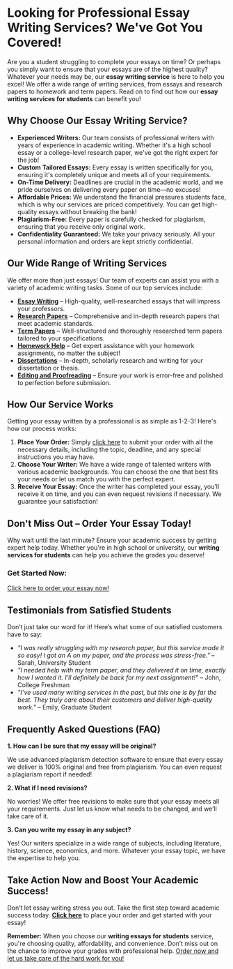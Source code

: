 # Looking for Professional Essay Writing Services? We've Got You Covered!

Are you a student struggling to complete your essays on time? Or perhaps you simply want to ensure that your essays are of the highest quality? Whatever your needs may be, our **essay writing service** is here to help you excel! We offer a wide range of writing services, from essays and research papers to homework and term papers. Read on to find out how our **essay writing services for students** can benefit you!

## Why Choose Our Essay Writing Service?

- **Experienced Writers:** Our team consists of professional writers with years of experience in academic writing. Whether it's a high school essay or a college-level research paper, we've got the right expert for the job!
- **Custom Tailored Essays:** Every essay is written specifically for you, ensuring it's completely unique and meets all of your requirements.
- **On-Time Delivery:** Deadlines are crucial in the academic world, and we pride ourselves on delivering every paper on time—no excuses!
- **Affordable Prices:** We understand the financial pressures students face, which is why our services are priced competitively. You can get high-quality essays without breaking the bank!
- **Plagiarism-Free:** Every paper is carefully checked for plagiarism, ensuring that you receive only original work.
- **Confidentiality Guaranteed:** We take your privacy seriously. All your personal information and orders are kept strictly confidential.

## Our Wide Range of Writing Services

We offer more than just essays! Our team of experts can assist you with a variety of academic writing tasks. Some of our top services include:

- [**Essay Writing**](https://tinyurl.com/topessay?keyword=writing+essays+for+students) – High-quality, well-researched essays that will impress your professors.
- [**Research Papers**](https://tinyurl.com/topessay?keyword=writing+essays+for+students) – Comprehensive and in-depth research papers that meet academic standards.
- [**Term Papers**](https://tinyurl.com/topessay?keyword=writing+essays+for+students) – Well-structured and thoroughly researched term papers tailored to your specifications.
- [**Homework Help**](https://tinyurl.com/topessay?keyword=writing+essays+for+students) – Get expert assistance with your homework assignments, no matter the subject!
- [**Dissertations**](https://tinyurl.com/topessay?keyword=writing+essays+for+students) – In-depth, scholarly research and writing for your dissertation or thesis.
- [**Editing and Proofreading**](https://tinyurl.com/topessay?keyword=writing+essays+for+students) – Ensure your work is error-free and polished to perfection before submission.

## How Our Service Works

Getting your essay written by a professional is as simple as 1-2-3! Here's how our process works:

1. **Place Your Order:** Simply [click here](https://tinyurl.com/topessay?keyword=writing+essays+for+students) to submit your order with all the necessary details, including the topic, deadline, and any special instructions you may have.
2. **Choose Your Writer:** We have a wide range of talented writers with various academic backgrounds. You can choose the one that best fits your needs or let us match you with the perfect expert.
3. **Receive Your Essay:** Once the writer has completed your essay, you’ll receive it on time, and you can even request revisions if necessary. We guarantee your satisfaction!

## Don't Miss Out – Order Your Essay Today!

Why wait until the last minute? Ensure your academic success by getting expert help today. Whether you're in high school or university, our **writing services for students** can help you achieve the grades you deserve!

### Get Started Now:

[Click here to order your essay now!](https://tinyurl.com/topessay?keyword=writing+essays+for+students)

## Testimonials from Satisfied Students

Don’t just take our word for it! Here’s what some of our satisfied customers have to say:

- _"I was really struggling with my research paper, but this service made it so easy! I got an A on my paper, and the process was stress-free."_ – Sarah, University Student
- _"I needed help with my term paper, and they delivered it on time, exactly how I wanted it. I’ll definitely be back for my next assignment!"_ – John, College Freshman
- _"I’ve used many writing services in the past, but this one is by far the best. They truly care about their customers and deliver high-quality work."_ – Emily, Graduate Student

## Frequently Asked Questions (FAQ)

**1. How can I be sure that my essay will be original?**

We use advanced plagiarism detection software to ensure that every essay we deliver is 100% original and free from plagiarism. You can even request a plagiarism report if needed!

**2. What if I need revisions?**

No worries! We offer free revisions to make sure that your essay meets all your requirements. Just let us know what needs to be changed, and we’ll take care of it.

**3. Can you write my essay in any subject?**

Yes! Our writers specialize in a wide range of subjects, including literature, history, science, economics, and more. Whatever your essay topic, we have the expertise to help you.

## Take Action Now and Boost Your Academic Success!

Don’t let essay writing stress you out. Take the first step toward academic success today. [**Click here**](https://tinyurl.com/topessay?keyword=writing+essays+for+students) to place your order and get started with your essay!

**Remember:** When you choose our **writing essays for students** service, you're choosing quality, affordability, and convenience. Don’t miss out on the chance to improve your grades with professional help. [Order now and let us take care of the hard work for you!](https://tinyurl.com/topessay?keyword=writing+essays+for+students)

